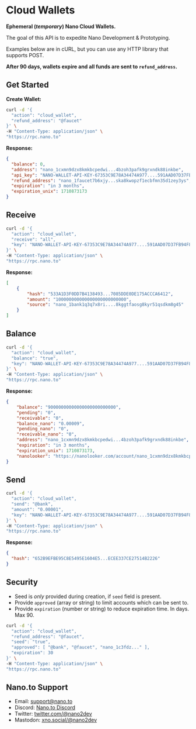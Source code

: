 # Cloud Wallets

**Ephemeral (*temporary*) Nano Cloud Wallets.** 

The goal of this API is to expedite Nano Development & Prototyping.

Examples below are in cURL, but you can use any HTTP library that supports POST. 

**After 90 days, wallets expire and all funds are sent to  ```refund_address```.**

## Get Started

**Create Wallet:**

```bash
curl -d '{
  "action": "cloud_wallet",
  "refund_address": "@faucet"
}' \
-H "Content-Type: application/json" \
"https://rpc.nano.to"
```

**Response:**

```json
{
  "balance": 0,
  "address": "nano_1cxmn9dzx8kmkbcpedwi...4bzoh3pafk9grxndk88inkbe",
  "api_key": "NANO-WALLET-API-KEY-67353C9E78A34474A977....591AAD07D37FB94F84C",
  "refund_address": "nano_1faucet7b6xjy...ska8kwopzf1ecbfmn35d1zey3ys",
  "expiration": "in 3 months",
  "expiration_unix": 1710873173
}
```

## Receive

```bash
curl -d '{
  "action": "cloud_wallet",
  "receive": "all",
  "key": "NANO-WALLET-API-KEY-67353C9E78A34474A977....591AAD07D37FB94F84C"
}' \
-H "Content-Type: application/json" \
"https://rpc.nano.to"
```

**Response:**

```json
[
	{
		"hash": "533A1D3F0DD7B4138493...7085DDE0DE175ACCCA6412",
		"amount": "100000000000000000000000000",
		"source": "nano_1bank1q3q7x8ri....8kggtfaosg8kyr51qsdkm8g45"
	}
]
```

## Balance

```bash
curl -d '{
  "action": "cloud_wallet",
  "balance": "true",
  "key": "NANO-WALLET-API-KEY-67353C9E78A34474A977....591AAD07D37FB94F84C"
}' \
-H "Content-Type: application/json" \
"https://rpc.nano.to"
```

**Response:**

```json
{
	"balance": "90000000000000000000000000",
	"pending": "0",
	"receivable": "0",
	"balance_nano": "0.00009",
	"pending_nano": "0",
	"receivable_nano": "0",
	"address": "nano_1cxmn9dzx8kmkbcpedwi...4bzoh3pafk9grxndk88inkbe",
	"expiration": "in 3 months",
	"expiration_unix": 1710873173,
	"nanolooker": "https://nanolooker.com/account/nano_1cxmn9dzx8kmkbcpedwi...4bzoh3pafk9grxndk88inkbe"
}
```

## Send

```bash
curl -d '{
  "action": "cloud_wallet",
  "send": "@bank",
  "amount": "0.00001",
  "key": "NANO-WALLET-API-KEY-67353C9E78A34474A977....591AAD07D37FB94F84C"
}' \
-H "Content-Type: application/json" \
"https://rpc.nano.to"
```

**Response:**

```json
{ 
  "hash": "652B9EFBE95C8E5495E1604E5...ECEE337CE27514B2226"
}
```

## Security

- Seed is *only* provided during creation, if ```seed``` field is present.
- Provide ```approved``` (array or string) to limit accounts which can be sent to. 
- Provide ```expiration``` (number or string) to reduce expiration time. In days. Max 90.

```bash
curl -d '{
  "action": "cloud_wallet",
  "refund_address": "@faucet", 
  "seed": "true",
  "approved": [ "@bank", "@faucet", "nano_1c3fdz..." ],
  "expiration": 30
}' \
-H "Content-Type: application/json" \
"https://rpc.nano.to"
```

## Nano.to Support

- Email: support@nano.to
- Discord: [Nano.to Discord](https://discord.gg/DG7UEyp4gX)
- Twitter: [twitter.com/@nano2dev](https://twitter.com/nano2dev)
- Mastodon: [xno.social/@nano2dev](https://xno.social/nano2dev)